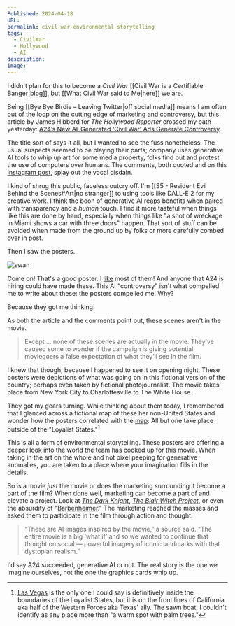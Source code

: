 ```yaml
---
Published: 2024-04-18
URL: 
permalink: civil-war-environmental-storytelling
tags:
  - CivilWar
  - Hollywood
  - AI
description: 
image:
---
```

I didn't plan for this to become a *Civil War* [[Civil War is a Certifiable Banger|blog]], but [[What Civil War said to Me|here]] we are.

Being [[Bye Bye Birdie – Leaving Twitter|off social media]] means I am often out of the loop on the cutting edge of marketing and controversy, but this article by James Hibberd for *The Hollywood Reporter* crossed my path yesterday: [A24’s New AI-Generated ‘Civil War’ Ads Generate Controversy](https://www.hollywoodreporter.com/movies/movie-news/a24-civil-war-posters-controversy-1235876340/).

The title sort of says it all, but I wanted to see the fuss nonetheless. The usual suspects seemed to be playing their parts; company uses generative AI tools to whip up art for some media property, folks find out and protest the use of computers over humans. The comments, both quoted and on this [Instagram post](https://www.instagram.com/p/C53sqodLqeT/?igsh=MzRlODBiNWFlZA%3D%3D), splay out the vocal disdain.

I kind of shrug this public, faceless outcry off. I'm [[S5 - Resident Evil Behind the Scenes#Art|no stranger]] to using tools like DALL-E 2 for my creative work. I think the boon of generative AI reaps benefits when paired with transparency and a *human* touch. I find it more tasteful when things like this are done by hand, especially when things like "a shot of wreckage in Miami shows a car with three doors" happen. That sort of stuff can be avoided when made from the ground up by folks or more carefully combed over in post. 

Then I saw the posters.

![swan](https://www.hollywoodreporter.com/wp-content/uploads/2024/04/438840702_2165701490439238_8587658151003834352_n-EMBED-2024.jpg?w=1000)

Come on! That's a good poster. I [like](https://www.hollywoodreporter.com/wp-content/uploads/2024/04/438891204_427894123162764_8237800152480568241_n-EMBED-2024.jpg?w=1000) most of them! And anyone that A24 is hiring could have made these. This AI "controversy" isn't what compelled me to write about these: the posters compelled me. Why?

Because they got me thinking.

As both the article and the comments point out, these scenes aren't in the movie.

> Except … none of these scenes are actually in the movie. They’ve caused some to wonder if the campaign is giving potential moviegoers a false expectation of what they’ll see in the film.

I knew that though, because I happened to see it on opening night. These posters were depictions of what was going on in this fictional version of the country; perhaps even taken by fictional photojournalist. The movie takes place from New York City to Charlottesville to The White House. 


They got my gears turning. While thinking about them today, I remembered that I glanced across a fictional map of these her non-United States and wonder how the posters correlated with the [map](https://twitter.com/A24/status/1775236915723202923/photo/1). All but one take place outside of the "Loyalist States."[^1] 

This is all a form of environmental storytelling. These posters are offering a deeper look into the world the team has cooked up for this movie. When taking in the art on the whole and not pixel peeping for generative anomalies, you are taken to a place where your imagination fills in the details. 

So is a movie *just* the movie or does the marketing surrounding it become a part of the film? When done well, marketing can become a part of and elevate a project. Look at [*The Dark Knight*](https://www.ign.com/articles/the-dark-knight-why-so-serious-viral-movie-marketing-arg), *[The Blair Witch Project](https://en.wikipedia.org/wiki/The_Blair_Witch_Project#Marketing)*, or even the absurdity of "[Barbenheimer](https://en.wikipedia.org/wiki/Barbenheimer)." The marketing reached the masses and asked them to participate in the film through action and thought. 

> “These are AI images inspired by the movie,” a source said. “The entire movie is a big ‘what if’ and so we wanted to continue that thought on social — powerful imagery of iconic landmarks with that dystopian realism.”

I'd say A24 succeeded, generative AI or not. The real story is the one we imagine ourselves, not the one the graphics cards whip up.

[^1]: [Las Vegas](https://www.hollywoodreporter.com/wp-content/uploads/2024/04/438864751_788415253351553_3882761211184887117_n-EMBED-2024.jpg?w=1000) is the only one I could say is definitively inside the boundaries of the Loyalist States, but it is on the front lines of California aka half of the Western Forces aka Texas' ally. The sawn boat, I couldn't identify as any place more than "a warm spot with palm trees."